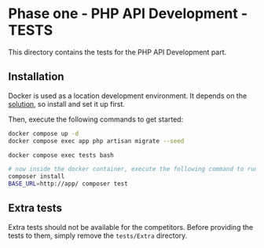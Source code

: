 # Phase one - PHP API Development - TESTS

This directory contains the tests for the PHP API Development part.

## Installation

Docker is used as a location development environment.
It depends on the [solution](../solution), so install and set it up first.

Then, execute the following commands to get started:

```bash
docker compose up -d
docker compose exec app php artisan migrate --seed

docker compose exec tests bash

# now inside the docker container, execute the following command to run the tests
composer install
BASE_URL=http://app/ composer test
```

## Extra tests

Extra tests should not be available for the competitors.
Before providing the tests to them, simply remove the `tests/Extra` directory.
